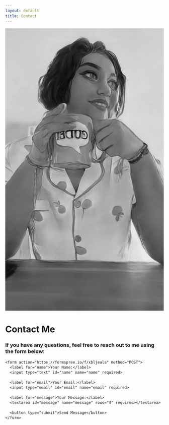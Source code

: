 ```yaml
---
layout: default
title: Contact
---
```


<div class="contact-form-container">
  <!-- Left Side: Image -->
  <div class="contact-image">
    <img src="Images\me.JPEG" alt="Contact Us">
  </div>

  <!-- Right Side: Contact Form -->
  <div class="contact-form">
    <h1>Contact Me</h1>
    <h3>If you have any questions, feel free to reach out to me using the form below:</h3>

    <form action="https://formspree.io/f/xbljeala" method="POST">
      <label for="name">Your Name:</label>
      <input type="text" id="name" name="name" required>
      
      <label for="email">Your Email:</label>
      <input type="email" id="email" name="email" required>
      
      <label for="message">Your Message:</label>
      <textarea id="message" name="message" rows="4" required></textarea>
      
      <button type="submit">Send Message</button>
    </form>
  </div>
</div>
